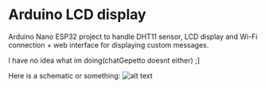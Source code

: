 
# Arduino LCD display

Arduino Nano ESP32 project to handle DHT11 sensor, LCD display and Wi-Fi connection + web interface for displaying custom messages.

I have no idea what im doing(chatGepetto doesnt either) ;]

Here is a schematic or something:
![alt text](https://i.imgur.com/ahqNCaJ.png)
